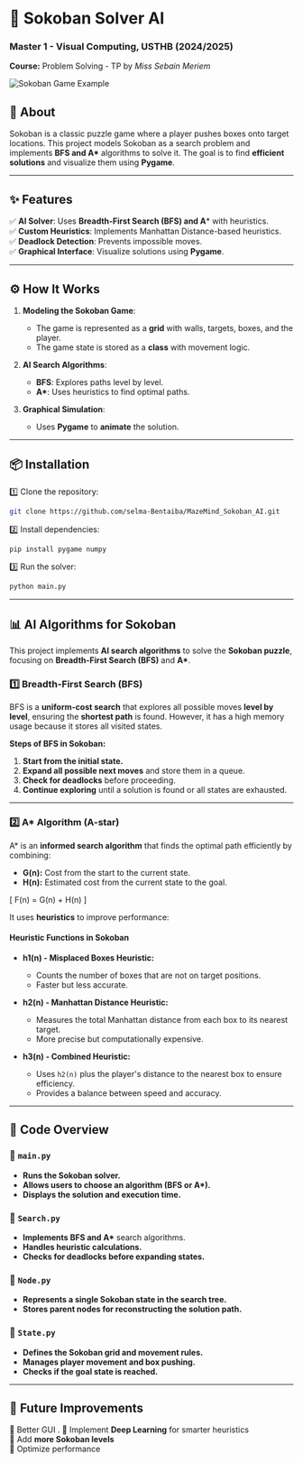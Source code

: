 
# **🧩 Sokoban Solver AI**
### **Master 1 - Visual Computing, USTHB (2024/2025)**
**Course:** Problem Solving - TP by *Miss Sebain Meriem*  

![Sokoban Game Example](https://en.wikipedia.org/wiki/Sokoban)

## **📌 About**
Sokoban is a classic puzzle game where a player pushes boxes onto target locations. This project models Sokoban as a search problem and implements **BFS and A\*** algorithms to solve it. The goal is to find **efficient solutions** and visualize them using **Pygame**.

---

## **✨ Features**
✅ **AI Solver**: Uses **Breadth-First Search (BFS) and A*** with heuristics.  
✅ **Custom Heuristics**: Implements Manhattan Distance-based heuristics.  
✅ **Deadlock Detection**: Prevents impossible moves.  
✅ **Graphical Interface**: Visualize solutions using **Pygame**.  

---

## **⚙️ How It Works**
1. **Modeling the Sokoban Game**:  
   - The game is represented as a **grid** with walls, targets, boxes, and the player.
   - The game state is stored as a **class** with movement logic.

2. **AI Search Algorithms**:  
   - **BFS**: Explores paths level by level.  
   - **A\***: Uses heuristics to find optimal paths.  

3. **Graphical Simulation**:  
   - Uses **Pygame** to **animate** the solution.  

---

## **📦 Installation**
1️⃣ Clone the repository:
```bash
git clone https://github.com/selma-Bentaiba/MazeMind_Sokoban_AI.git

```
2️⃣ Install dependencies:
```bash
pip install pygame numpy
```
3️⃣ Run the solver:
```bash
python main.py
```

---

## **📊 AI Algorithms for Sokoban**
This project implements **AI search algorithms** to solve the **Sokoban puzzle**, focusing on **Breadth-First Search (BFS)** and **A\***.

### **1️⃣ Breadth-First Search (BFS)**
BFS is a **uniform-cost search** that explores all possible moves **level by level**, ensuring the **shortest path** is found. However, it has a high memory usage because it stores all visited states.  

**Steps of BFS in Sokoban:**
1. **Start from the initial state.**
2. **Expand all possible next moves** and store them in a queue.
3. **Check for deadlocks** before proceeding.
4. **Continue exploring** until a solution is found or all states are exhausted.

---

### **2️⃣ A\* Algorithm (A-star)**
A\* is an **informed search algorithm** that finds the optimal path efficiently by combining:  
- **G(n):** Cost from the start to the current state.  
- **H(n):** Estimated cost from the current state to the goal.  

\[
F(n) = G(n) + H(n)
\]

It uses **heuristics** to improve performance:  

#### **Heuristic Functions in Sokoban**
- **h1(n) - Misplaced Boxes Heuristic:**  
  - Counts the number of boxes that are not on target positions.  
  - Faster but less accurate.  

- **h2(n) - Manhattan Distance Heuristic:**  
  - Measures the total Manhattan distance from each box to its nearest target.  
  - More precise but computationally expensive.  

- **h3(n) - Combined Heuristic:**  
  - Uses `h2(n)` plus the player's distance to the nearest box to ensure efficiency.  
  - Provides a balance between speed and accuracy.  




---

## **📜 Code Overview**
### **🔹 `main.py`**
- **Runs the Sokoban solver.**  
- **Allows users to choose an algorithm (BFS or A\*).**  
- **Displays the solution and execution time.**  

### **🔹 `Search.py`**
- **Implements BFS and A\*** search algorithms.  
- **Handles heuristic calculations.**  
- **Checks for deadlocks before expanding states.**  

### **🔹 `Node.py`**
- **Represents a single Sokoban state in the search tree.**  
- **Stores parent nodes for reconstructing the solution path.**  

### **🔹 `State.py`**
- **Defines the Sokoban grid and movement rules.**  
- **Manages player movement and box pushing.**  
- **Checks if the goal state is reached.**  











---

## **🤖 Future Improvements**
🔹 Better GUI .
🔹 Implement **Deep Learning** for smarter heuristics  
🔹 Add **more Sokoban levels**  
🔹 Optimize performance  

